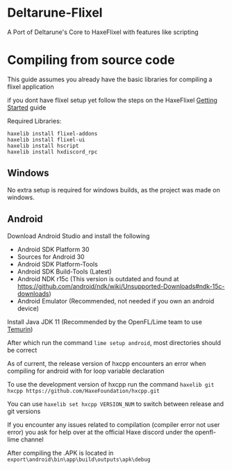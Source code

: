 # Deltarune-Flixel
 A Port of Deltarune's Core to HaxeFlixel with features like scripting

# Compiling from source code
 This guide assumes you already have the basic libraries for compiling a flixel application

 if you dont have flixel setup yet follow the steps on the HaxeFlixel [Getting Started](https://haxeflixel.com/documentation/getting-started/) guide

 Required Libraries:

    haxelib install flixel-addons
    haxelib install flixel-ui
    haxelib install hscript
    haxelib install hxdiscord_rpc

## Windows
 No extra setup is required for windows builds, as the project was made on windows.
## Android
 Download Android Studio and install the following

 - Android SDK Platform 30
 - Sources for Android 30
 - Android SDK Platform-Tools
 - Android SDK Build-Tools (Latest)
 - Android NDK r15c (This version is outdated and found at https://github.com/android/ndk/wiki/Unsupported-Downloads#ndk-15c-downloads)
 - Android Emulator (Recommended, not needed if you own an android device)

 Install Java JDK 11 (Recommended by the OpenFL/Lime team to use [Temurin](https://adoptium.net/))

 After which run the command `lime setup android`, most directories should be correct

 As of current, the release version of hxcpp encounters an error when compiling for android with for loop variable declaration

 To use the development version of hxcpp run the command `haxelib git hxcpp https://github.com/HaxeFoundation/hxcpp.git`

 You can use `haxelib set hxcpp VERSION_NUM` to switch between release and git versions

 If you encounter any issues related to compilation (compiler error not user error) you ask for help over at the official Haxe discord under the openfl-lime channel

 After compiling the .APK is located in `export\android\bin\app\build\outputs\apk\debug`